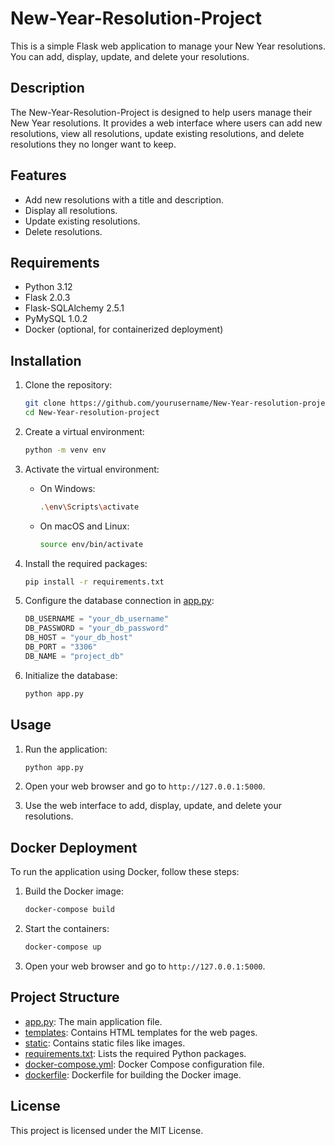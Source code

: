 # New-Year-Resolution-Project

This is a simple Flask web application to manage your New Year resolutions. You can add, display, update, and delete your resolutions.

## Description

The New-Year-Resolution-Project is designed to help users manage their New Year resolutions. It provides a web interface where users can add new resolutions, view all resolutions, update existing resolutions, and delete resolutions they no longer want to keep.

## Features

- Add new resolutions with a title and description.
- Display all resolutions.
- Update existing resolutions.
- Delete resolutions.

## Requirements

- Python 3.12
- Flask 2.0.3
- Flask-SQLAlchemy 2.5.1
- PyMySQL 1.0.2
- Docker (optional, for containerized deployment)

## Installation

1. Clone the repository:
    ```sh
    git clone https://github.com/yourusername/New-Year-resolution-project.git
    cd New-Year-resolution-project
    ```

2. Create a virtual environment:
    ```sh
    python -m venv env
    ```

3. Activate the virtual environment:
    - On Windows:
        ```sh
        .\env\Scripts\activate
        ```
    - On macOS and Linux:
        ```sh
        source env/bin/activate
        ```

4. Install the required packages:
    ```sh
    pip install -r requirements.txt
    ```

5. Configure the database connection in [app.py](http://_vscodecontentref_/1):
    ```python
    DB_USERNAME = "your_db_username"
    DB_PASSWORD = "your_db_password"
    DB_HOST = "your_db_host"
    DB_PORT = "3306"
    DB_NAME = "project_db"
    ```

6. Initialize the database:
    ```sh
    python app.py
    ```

## Usage

1. Run the application:
    ```sh
    python app.py
    ```

2. Open your web browser and go to `http://127.0.0.1:5000`.

3. Use the web interface to add, display, update, and delete your resolutions.

## Docker Deployment

To run the application using Docker, follow these steps:

1. Build the Docker image:
    ```sh
    docker-compose build
    ```

2. Start the containers:
    ```sh
    docker-compose up
    ```

3. Open your web browser and go to `http://127.0.0.1:5000`.

## Project Structure

- [app.py](http://_vscodecontentref_/2): The main application file.
- [templates](http://_vscodecontentref_/3): Contains HTML templates for the web pages.
- [static](http://_vscodecontentref_/4): Contains static files like images.
- [requirements.txt](http://_vscodecontentref_/5): Lists the required Python packages.
- [docker-compose.yml](http://_vscodecontentref_/6): Docker Compose configuration file.
- [dockerfile](http://_vscodecontentref_/7): Dockerfile for building the Docker image.

## License

This project is licensed under the MIT License.